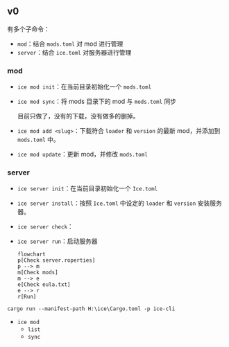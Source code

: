 ## v0

有多个子命令：

- `mod`：结合 `mods.toml` 对 mod 进行管理
- `server`：结合 `ice.toml` 对服务器进行管理

### mod

- `ice mod init`：在当前目录初始化一个 `mods.toml`

- `ice mod sync`：将 mods 目录下的 mod 与 `mods.toml` 同步

    目前只做了，没有的下载，没有做多的删掉。

- `ice mod add <slug>`：下载符合 `loader` 和 `version` 的最新 mod，并添加到 `mods.toml` 中。
- `ice mod update`：更新 mod，并修改 `mods.toml`

### server

- `ice server init`：在当前目录初始化一个 `Ice.toml`

- `ice server install`：按照 `Ice.toml` 中设定的 `loader` 和 `version` 安装服务器。

- `ice server check`：

- `ice server run`：启动服务器

    ```mermaid
    flowchart
    p[Check server.roperties]
    p --> m
    m[Check mods]
    m --> e
    e[Check eula.txt]
    e --> r
    r[Run]
    ```

    





```
cargo run --manifest-path H:\ice\Cargo.toml -p ice-cli
```



- `ice mod`
    - `list`
    - `sync`
